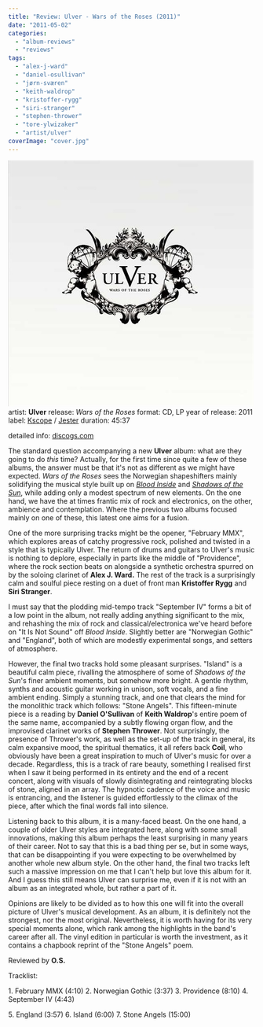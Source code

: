```yaml
---
title: "Review: Ulver - Wars of the Roses (2011)"
date: "2011-05-02"
categories: 
  - "album-reviews"
  - "reviews"
tags: 
  - "alex-j-ward"
  - "daniel-osullivan"
  - "jørn-sværen"
  - "keith-waldrop"
  - "kristoffer-rygg"
  - "siri-stranger"
  - "stephen-thrower"
  - "tore-ylwizaker"
  - "artist/ulver"
coverImage: "cover.jpg"
---
```


[![](images/cover.jpg "ulver_wotr")](http://www.eveningoflight.nl/wordpress/wp-content/uploads/2011/05/cover.jpg)artist: **Ulver** release: _Wars of the Roses_ format: CD, LP year of release: 2011 label: [Kscope](http://www.kscopemusic.com/) / [Jester](http://www.jester-records.com/) duration: 45:37

detailed info: [discogs.com](http://www.discogs.com/Ulver-Wars-Of-The-Roses/master/329095)

The standard question accompanying a new **Ulver** album: what are they going to do _this_ time? Actually, for the first time since quite a few of these albums, the answer must be that it's not as different as we might have expected. _Wars of the Roses_ sees the Norwegian shapeshifters mainly solidifying the musical style built up on [_Blood Inside_](http://www.eveningoflight.nl/2010/03/16/eclipse-review-ulver-blood-inside-2005/ "Eclipse Review: Ulver – Blood Inside (2005)") and [_Shadows of the Sun_](http://www.eveningoflight.nl/2007/10/01/review-ulver-shadows-of-the-sun-2007/ "Review: Ulver – Shadows of the Sun (2007)"), while adding only a modest spectrum of new elements. On the one hand, we have the at times frantic mix of rock and electronics, on the other, ambience and contemplation. Where the previous two albums focused mainly on one of these, this latest one aims for a fusion.

One of the more surprising tracks might be the opener, "February MMX", which explores areas of catchy progressive rock, polished and twisted in a style that is typically Ulver. The return of drums and guitars to Ulver's music is nothing to deplore, especially in parts like the middle of "Providence", where the rock section beats on alongside a synthetic orchestra spurred on by the soloing clarinet of **Alex J. Ward.** The rest of the track is a surprisingly calm and soulful piece resting on a duet of front man **Kristoffer Rygg** and **Siri Stranger**.

I must say that the plodding mid-tempo track "September IV" forms a bit of a low point in the album, not really adding anything significant to the mix, and rehashing the mix of rock and classical/electronica we've heard before on "It Is Not Sound" off _Blood Inside_. Slightly better are "Norwegian Gothic" and "England", both of which are modestly experimental songs, and setters of atmosphere.

However, the final two tracks hold some pleasant surprises. "Island" is a beautiful calm piece, rivalling the atmosphere of some of _Shadows of the Sun_'s finer ambient moments, but somehow more bright. A gentle rhythm, synths and acoustic guitar working in unison, soft vocals, and a fine ambient ending. Simply a stunning track, and one that clears the mind for the monolithic track which follows: "Stone Angels". This fifteen-minute piece is a reading by **Daniel O'Sullivan** of **Keith Waldrop**'s entire poem of the same name, accompanied by a subtly flowing organ flow, and the improvised clarinet works of **Stephen Thrower**. Not surprisingly, the presence of Thrower's work, as well as the set-up of the track in general, its calm expansive mood, the spiritual thematics, it all refers back **Coil**, who obviously have been a great inspiration to much of Ulver's music for over a decade. Regardless, this is a track of rare beauty, something I realised first when I saw it being performed in its entirety and the end of a recent concert, along with visuals of slowly disintegrating and reintegrating blocks of stone, aligned in an array. The hypnotic cadence of the voice and music is entrancing, and the listener is guided effortlessly to the climax of the piece, after which the final words fall into silence.

Listening back to this album, it is a many-faced beast. On the one hand, a couple of older Ulver styles are integrated here, along with some small innovations, making this album perhaps the least surprising in many years of their career. Not to say that this is a bad thing per se, but in some ways, that can be disappointing if you were expecting to be overwhelmed by another whole new album style. On the other hand, the final two tracks left such a massive impression on me that I can't help but love this album for it. And I guess this still means Ulver can surprise me, even if it is not with an album as an integrated whole, but rather a part of it.

Opinions are likely to be divided as to how this one will fit into the overall picture of Ulver's musical development. As an album, it is definitely not the strongest, nor the most original. Nevertheless, it is worth having for its very special moments alone, which rank among the highlights in the band's career after all. The vinyl edition in particular is worth the investment, as it contains a chapbook reprint of the "Stone Angels" poem.

Reviewed by **O.S.**

Tracklist:

1\. February MMX (4:10) 2. Norwegian Gothic (3:37) 3. Providence (8:10) 4. September IV (4:43)

5\. England (3:57) 6. Island (6:00) 7. Stone Angels (15:00)
